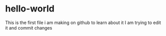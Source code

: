 # hello-world
This is the first file i am making on github  to learn about it
I am trying to edit it  and commit changes

